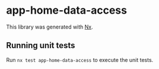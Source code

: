 # app-home-data-access

This library was generated with [Nx](https://nx.dev).

## Running unit tests

Run `nx test app-home-data-access` to execute the unit tests.
